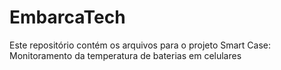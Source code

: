 # EmbarcaTech

Este repositório contém os arquivos para o projeto Smart Case: Monitoramento da temperatura de baterias em celulares
